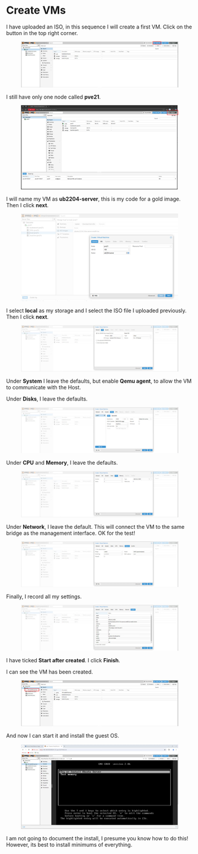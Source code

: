 # Create VMs

I have uploaded an ISO, in this sequence I will create a first VM. Click on the button in the top right corner.

<figure><img src="../../.gitbook/assets/image.png" alt=""><figcaption></figcaption></figure>

I still have only one node called **pve21**.

<figure><img src="../../.gitbook/assets/Screenshot 2025-06-26 111535.png" alt=""><figcaption></figcaption></figure>

I will name my VM as **ub2204-server**, this is my code for a gold image. Then I click **next**.

<figure><img src="../../.gitbook/assets/Screenshot 2025-06-26 113546.png" alt=""><figcaption></figcaption></figure>

I select **local** as my storage and I select the ISO file I uploaded previously. Then I click **next**.

<figure><img src="../../.gitbook/assets/image (2).png" alt=""><figcaption></figcaption></figure>

Under **System** I leave the defaults, but enable **Qemu agent**, to allow the VM to communicate with the Host.

Under **Disks**, I leave the defaults.

<figure><img src="../../.gitbook/assets/image (3).png" alt=""><figcaption></figcaption></figure>

Under **CPU** and **Memory**, I leave the defaults.

<figure><img src="../../.gitbook/assets/image (4).png" alt=""><figcaption></figcaption></figure>

Under **Network**, I leave the default. This will connect the VM to the same bridge as the management interface. OK for the test!

<figure><img src="../../.gitbook/assets/image (5).png" alt=""><figcaption></figcaption></figure>

Finally, I record all my settings.

<figure><img src="../../.gitbook/assets/image (6).png" alt=""><figcaption></figcaption></figure>

I have ticked **Start after created**. I click **Finish**.

I can see the VM has been created.

<figure><img src="../../.gitbook/assets/image (7).png" alt=""><figcaption></figcaption></figure>

And now I can start it and install the guest OS.

<figure><img src="../../.gitbook/assets/image (20).png" alt=""><figcaption></figcaption></figure>

I am not going to document the install, I presume you know how to do this! However, its best to install minimums of everything.
